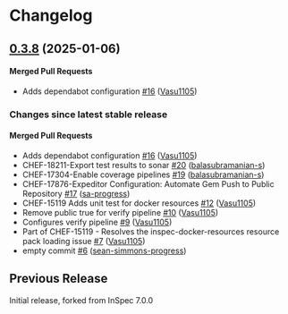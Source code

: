 # Changelog

<!-- latest_release 0.3.8 -->
## [0.3.8](https://github.com/inspec/inspec-docker-resources/tree/0.3.8) (2025-01-06)

#### Merged Pull Requests
- Adds dependabot configuration [#16](https://github.com/inspec/inspec-docker-resources/pull/16) ([Vasu1105](https://github.com/Vasu1105))
<!-- latest_release -->

<!-- release_rollup -->
### Changes since latest stable release

#### Merged Pull Requests
- Adds dependabot configuration [#16](https://github.com/inspec/inspec-docker-resources/pull/16) ([Vasu1105](https://github.com/Vasu1105)) <!-- 0.3.8 -->
- CHEF-18211-Export test results to sonar [#20](https://github.com/inspec/inspec-docker-resources/pull/20) ([balasubramanian-s](https://github.com/balasubramanian-s)) <!-- 0.3.7 -->
- CHEF-17304-Enable coverage pipelines [#19](https://github.com/inspec/inspec-docker-resources/pull/19) ([balasubramanian-s](https://github.com/balasubramanian-s)) <!-- 0.3.6 -->
-  CHEF-17876-Expeditor Configuration: Automate Gem Push to Public Repository [#17](https://github.com/inspec/inspec-docker-resources/pull/17) ([sa-progress](https://github.com/sa-progress)) <!-- 0.3.5 -->
- CHEF-15119 Adds unit test for docker resources [#12](https://github.com/inspec/inspec-docker-resources/pull/12) ([Vasu1105](https://github.com/Vasu1105)) <!-- 0.3.4 -->
- Remove public true for verify pipeline [#10](https://github.com/inspec/inspec-docker-resources/pull/10) ([Vasu1105](https://github.com/Vasu1105)) <!-- 0.3.3 -->
- Configures verify pipeline [#9](https://github.com/inspec/inspec-docker-resources/pull/9) ([Vasu1105](https://github.com/Vasu1105)) <!-- 0.3.2 -->
- Part of CHEF-15119 - Resolves the inspec-docker-resources resource pack loading issue [#7](https://github.com/inspec/inspec-docker-resources/pull/7) ([Vasu1105](https://github.com/Vasu1105)) <!-- 0.3.1 -->
- empty commit [#6](https://github.com/inspec/inspec-docker-resources/pull/6) ([sean-simmons-progress](https://github.com/sean-simmons-progress)) <!-- 0.3.0 -->
<!-- release_rollup -->

<!-- latest_stable_release -->
<!-- latest_stable_release -->

## Previous Release

Initial release, forked from InSpec 7.0.0
